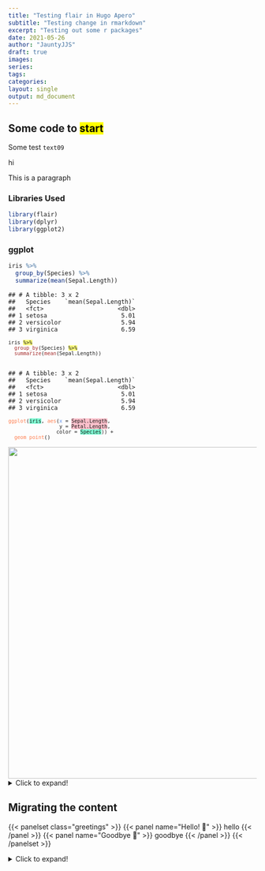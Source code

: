 ```yaml
---
title: "Testing flair in Hugo Apero"
subtitle: "Testing change in rmarkdown"
excerpt: "Testing out some r packages"
date: 2021-05-26
author: "JauntyJJS"
draft: true
images:
series:
tags:
categories:
layout: single
output: md_document
---
```

<script src="{{< blogdown/postref >}}index_files/clipboard/clipboard.min.js"></script>
<link href="{{< blogdown/postref >}}index_files/xaringanExtra-clipboard/xaringanExtra-clipboard.css" rel="stylesheet" />
<script src="{{< blogdown/postref >}}index_files/xaringanExtra-clipboard/xaringanExtra-clipboard.js"></script>
<script>window.xaringanExtraClipboard(null, {"button":"<i class=\"fa fa-clipboard\"><\/i> Copy Code","success":"<i class=\"fa fa-check\" style=\"color: #90BE6D\"><\/i> Copied!","error":"Press Ctrl+C to Copy"})</script>
<link href="{{< blogdown/postref >}}index_files/font-awesome/css/all.css" rel="stylesheet" />
<link href="{{< blogdown/postref >}}index_files/font-awesome/css/v4-shims.css" rel="stylesheet" />



## Some code to <mark class="black_red">start</mark>

Some test `text09` 

hi <i class="fas fa-hands-helping"></i>
<p class="blue">This is a paragraph</p>

### Libraries Used


```r
library(flair)
library(dplyr)
library(ggplot2)
```

### ggplot


```r
iris %>%
  group_by(Species) %>%
  summarize(mean(Sepal.Length))
```

```
## # A tibble: 3 x 2
##   Species    `mean(Sepal.Length)`
##   <fct>                     <dbl>
## 1 setosa                     5.01
## 2 versicolor                 5.94
## 3 virginica                  6.59
```


<pre><code class='language-r'><code>iris <span style='background-color:#ffff7f'>%>%</span><br>&nbsp;&nbsp;<span style='color:brown'>group_by</span>(Species) <span style='background-color:#ffff7f'>%>%</span><br>&nbsp;&nbsp;<span style='color:brown'>summarize</span>(<span style='color:brown'>mean</span>(Sepal.Length))</code></code></pre>

```

## # A tibble: 3 x 2
##   Species    `mean(Sepal.Length)`
##   <fct>                     <dbl>
## 1 setosa                     5.01
## 2 versicolor                 5.94
## 3 virginica                  6.59

```





<pre><code class='language-r'><code><span style='color:Coral;underline:text-decoration'>ggplot</span>(<span style='background-color:Aquamarine'>iris</span>, <span style='color:Coral;underline:text-decoration'>aes</span>(<span style='color:CornflowerBlue'>x</span> = <span style='background-color:Aquamarine'><span style='background-color:pink'>Sepal.Length</span></span>, <br>&nbsp;&nbsp;&nbsp;&nbsp;&nbsp;&nbsp;&nbsp;&nbsp;&nbsp;&nbsp;&nbsp;&nbsp;&nbsp;&nbsp;&nbsp;&nbsp;&nbsp;y = <span style='background-color:Aquamarine'><span style='background-color:pink'>Petal.Length</span></span>, <br>&nbsp;&nbsp;&nbsp;&nbsp;&nbsp;&nbsp;&nbsp;&nbsp;&nbsp;&nbsp;&nbsp;&nbsp;&nbsp;&nbsp;&nbsp;&nbsp;color = <span style='background-color:Aquamarine'>Species</span>)) +<br>&nbsp;&nbsp;<span style='color:Coral;underline:text-decoration'>geom_point</span>()</code></code></pre>


<img src="{{< blogdown/postref >}}index_files/figure-html/unnamed-chunk-3-1.png" width="672" style="display: block; margin: auto;" />

<details>
  <summary>Click to expand!</summary>


```r
mtcars[1:5, "mpg"]
```

```
## [1] 21.0 21.0 22.8 21.4 18.7
```

</details>

## Migrating the content


{{< panelset class="greetings" >}}
{{< panel name="Hello! :wave:" >}}
  hello
{{< /panel >}}
{{< panel name="Goodbye :dash:" >}}
  goodbye
{{< /panel >}}
{{< /panelset >}}


<details>
  <summary>Click to expand!</summary>
  
```r
    ― Checking netlify.toml...
    ○ Found HUGO_VERSION = 0.82.1 in [build] context of netlify.toml.
    | Checking that Netlify & local Hugo versions match...
    | Mismatch found:  blogdown is using Hugo version (0.69.2) to build site locally.  Netlify is using Hugo version (0.82.1) to build site.
    ● [TODO] Option 1: Change HUGO_VERSION = "0.69.2" in netlify.toml to match local version.
    ● [TODO] Option 2: Use blogdown::install_hugo("0.82.1") to match Netlify version, and set options(blogdown.hugo.version = "0.82.1") in .Rprofile to pin this Hugo version (also remember to restart R).
    | Checking that Netlify & local Hugo publish directories match...
    ○ Good to go - blogdown and Netlify are using the same publish directory: public
    ― Check complete: netlify.toml
```

</details>


